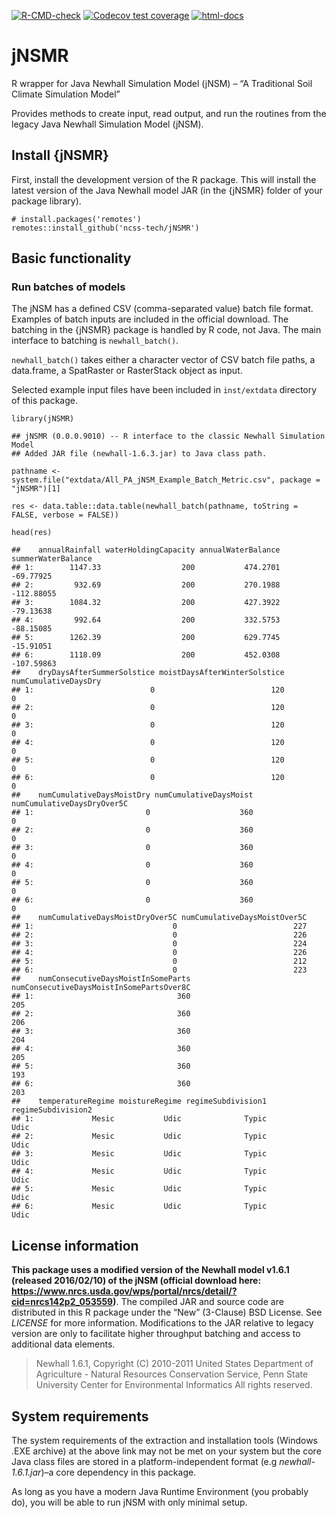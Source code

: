 <!-- badges: start -->

[![R-CMD-check](https://github.com/ncss-tech/jNSMR/workflows/R-CMD-check/badge.svg)](https://github.com/ncss-tech/jNSMR/actions)
[![Codecov test
coverage](https://codecov.io/gh/ncss-tech/jNSMR/branch/main/graph/badge.svg)](https://codecov.io/gh/ncss-tech/jNSMR?branch=main)
[![html-docs](https://camo.githubusercontent.com/f7ba98e46ecd14313e0e8a05bec3f92ca125b8f36302a5b1679d4a949bccbe31/68747470733a2f2f696d672e736869656c64732e696f2f62616467652f646f63732d48544d4c2d696e666f726d6174696f6e616c)](https://ncss-tech.github.io/jNSMR/)
<!-- badges: end -->

# jNSMR

R wrapper for Java Newhall Simulation Model (jNSM) – “A Traditional Soil
Climate Simulation Model”

Provides methods to create input, read output, and run the routines from
the legacy Java Newhall Simulation Model (jNSM).

## Install {jNSMR}

First, install the development version of the R package. This will
install the latest version of the Java Newhall model JAR (in the {jNSMR}
folder of your package library).

    # install.packages('remotes')
    remotes::install_github('ncss-tech/jNSMR')

## Basic functionality

<!-- ### Run the BASIC simulation model -->
<!-- Create a _NewhallDataset_ with `xml_NewhallDataset()` or `NewhallDataset()` and associated _NewhallDatasetMetadata_ with `NewhallDatasetMetadata()`. -->
<!-- ```{r} -->
<!-- library(jNSMR) -->
<!-- # read single-station XML file (NewhallDataset + NewhallDatasetMetadata) -->
<!-- input_xml_file <- system.file("extdata/WILLIAMSPORT_1930_1930_input.xml", package = "jNSMR")[1] -->
<!-- input_xml <- xml_NewhallDataset(input_xml_file) -->
<!-- # or specify inputs directly to the constructor -->
<!-- input_direct <- NewhallDataset(stationName = "WILLIAMSPORT", -->
<!--                                country = "US", -->
<!--                                lat = 41.24, -->
<!--                                lon = -76.92, -->
<!--                                elev = 158.0, -->
<!--                                allPrecipsDbl = c(44.2,40.39,113.54,96.77,95.0,98.55, -->
<!--                                                  66.04,13.46,54.86,6.35,17.53,56.39), -->
<!--                                allAirTempsDbl = c(-2.17,0.89,3.72,9.11,16.28,21.11, -->
<!--                                                   22.83,21.94,19.78,10.5,5.33,-1.06), -->
<!--                                pdbegin = 1930, -->
<!--                                pdend = 1930, -->
<!--                                smcsawc = 200.0) -->
<!-- # set minimal _NewhallDatasetMetadata_ for our constructed _NewhallDataset_ -->
<!-- input_direct$setMetadata(NewhallDatasetMetadata(stationName = "WILLIAMSPORT")) -->
<!-- ``` -->
<!-- ### Run single model from file or R object -->
<!-- ```{r} -->
<!-- # run single model (from XML file--only with v1.6.1 JAR) -->
<!-- # output_xml <- newhall_simulation(input_xml) -->
<!-- # run single model (from direct input) -->
<!-- output <- newhall_simulation(input_direct) -->
<!-- ``` -->

### Run batches of models

The jNSM has a defined CSV (comma-separated value) batch file format.
Examples of batch inputs are included in the official download. The
batching in the {jNSMR} package is handled by R code, not Java. The main
interface to batching is `newhall_batch()`.

`newhall_batch()` takes either a character vector of CSV batch file
paths, a data.frame, a SpatRaster or RasterStack object as input.

Selected example input files have been included in `inst/extdata`
directory of this package.

    library(jNSMR)

    ## jNSMR (0.0.0.9010) -- R interface to the classic Newhall Simulation Model
    ## Added JAR file (newhall-1.6.3.jar) to Java class path.

    pathname <- system.file("extdata/All_PA_jNSM_Example_Batch_Metric.csv", package = "jNSMR")[1]

    res <- data.table::data.table(newhall_batch(pathname, toString = FALSE, verbose = FALSE))

    head(res)

    ##    annualRainfall waterHoldingCapacity annualWaterBalance summerWaterBalance
    ## 1:        1147.33                  200           474.2701          -69.77925
    ## 2:         932.69                  200           270.1988         -112.88055
    ## 3:        1084.32                  200           427.3922          -79.13638
    ## 4:         992.64                  200           332.5753          -88.15085
    ## 5:        1262.39                  200           629.7745          -15.91051
    ## 6:        1118.09                  200           452.0308         -107.59863
    ##    dryDaysAfterSummerSolstice moistDaysAfterWinterSolstice numCumulativeDaysDry
    ## 1:                          0                          120                    0
    ## 2:                          0                          120                    0
    ## 3:                          0                          120                    0
    ## 4:                          0                          120                    0
    ## 5:                          0                          120                    0
    ## 6:                          0                          120                    0
    ##    numCumulativeDaysMoistDry numCumulativeDaysMoist numCumulativeDaysDryOver5C
    ## 1:                         0                    360                          0
    ## 2:                         0                    360                          0
    ## 3:                         0                    360                          0
    ## 4:                         0                    360                          0
    ## 5:                         0                    360                          0
    ## 6:                         0                    360                          0
    ##    numCumulativeDaysMoistDryOver5C numCumulativeDaysMoistOver5C
    ## 1:                               0                          227
    ## 2:                               0                          226
    ## 3:                               0                          224
    ## 4:                               0                          226
    ## 5:                               0                          212
    ## 6:                               0                          223
    ##    numConsecutiveDaysMoistInSomeParts numConsecutiveDaysMoistInSomePartsOver8C
    ## 1:                                360                                      205
    ## 2:                                360                                      206
    ## 3:                                360                                      204
    ## 4:                                360                                      205
    ## 5:                                360                                      193
    ## 6:                                360                                      203
    ##    temperatureRegime moistureRegime regimeSubdivision1 regimeSubdivision2
    ## 1:             Mesic           Udic              Typic               Udic
    ## 2:             Mesic           Udic              Typic               Udic
    ## 3:             Mesic           Udic              Typic               Udic
    ## 4:             Mesic           Udic              Typic               Udic
    ## 5:             Mesic           Udic              Typic               Udic
    ## 6:             Mesic           Udic              Typic               Udic

<!-- ### Graphical User Interface for individual runs of _newhall-1.6.1.jar_ -->
<!-- ```{r, eval=FALSE} -->
<!-- # convenience method to open GUI with the R package -->
<!-- newhall_GUI() -->
<!-- ``` -->
<!-- ### Access references to Java objects containing results -->
<!-- #### Moisture and temperature regime statistics -->
<!-- ```{r} -->
<!-- cat(output$getFormattedStatistics()) -->
<!-- ``` -->
<!-- #### Moisture calendar -->
<!-- ```{r} -->
<!-- cat(output$getFormattedMoistureCalendar()) -->
<!-- ``` -->
<!-- #### Temperature calendar -->
<!-- ```{r} -->
<!-- cat(output$getFormattedTemperatureCalendar()) -->
<!-- ``` -->
<!-- ### Support for Newhall XML format for input and output -->
<!-- ```{r} -->
<!-- # inspect XML result format -->
<!-- cat(newhall_XMLStringResultsExporter(input_xml, output)) -->
<!-- ``` -->
<!-- ### XML File Output -->
<!-- ```{r} -->
<!-- # write XML results to file -->
<!-- newhall_XMLResultsExporter(dataset = input_direct,  -->
<!--                            result = output,  -->
<!--                            pathname = "misc/WILLIAMSPORT_1930_1930_export.xml") -->
<!-- ``` -->

## License information

**This package uses a modified version of the Newhall model v1.6.1
(released 2016/02/10) of the jNSM (official download here:
<https://www.nrcs.usda.gov/wps/portal/nrcs/detail/?cid=nrcs142p2_053559>)**.
The compiled JAR and source code are distributed in this R package under
the “New” (3-Clause) BSD License. See *LICENSE* for more information.
Modifications to the JAR relative to legacy version are only to
facilitate higher throughput batching and access to additional data
elements.

> Newhall 1.6.1, Copyright (C) 2010-2011 United States Department of
> Agriculture - Natural Resources Conservation Service, Penn State
> University Center for Environmental Informatics All rights reserved.

## System requirements

The system requirements of the extraction and installation tools
(Windows .EXE archive) at the above link may not be met on your system
but the core Java class files are stored in a platform-independent
format (e.g *newhall-1.6.1.jar*)–a core dependency in this package.

As long as you have a modern Java Runtime Environment (you probably do),
you will be able to run jNSM with only minimal setup.
